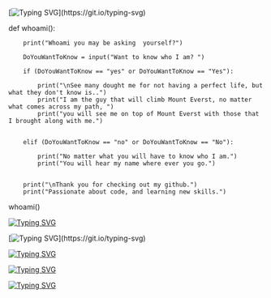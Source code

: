 [![Typing SVG](https://readme-typing-svg.herokuapp.com?color=0BF704&lines=AlvarezEg;)](https://git.io/typing-svg)

def whoami():
        
        print("Whoami you may be asking  yourself?")

        DoYouWantToKnow = input("Want to know who I am? ")

        if (DoYouWantToKnow == "yes" or DoYouWantToKnow == "Yes"):

            print("\nSee many dought me for not having a perfect life, but what they don't know is..")
            print("I am the guy that will climb Mount Everst, no matter what comes across my path, ")
            print("you will see me on top of Mount Everst with those that I brought along with me.")
        

        elif (DoYouWantToKnow == "no" or DoYouWantToKnow == "No"):

            print("No matter what you will have to know who I am.")
            print("You will hear my name where ever you go.")
        

        print("\nThank you for checking out my github.")
        print("Passionate about code, and learning new skills.")
whoami()


[![Typing SVG](https://readme-typing-svg.herokuapp.com?color=0BF704&lines=yay+-S+AlvarezEg+Lang_Stats)](https://git.io/typing-svg)

[![Typing SVG](https://readme-typing-svg.herokuapp.com?color=0BF704&lines=;Downloaded+Lang_stats:)](https://git.io/typing-svg)

[![Typing SVG](https://readme-typing-svg.herokuapp.com?color=0BF704&lines=;Python+75%25)](https://git.io/typing-svg)

[![Typing SVG](https://readme-typing-svg.herokuapp.com?color=0BF704&lines=;C%2B%2B+35%25)](https://git.io/typing-svg)

[![Typing SVG](https://readme-typing-svg.herokuapp.com?color=0BF704&lines=;C+25%25)](https://git.io/typing-svg)








